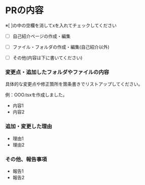 # PRの内容
※[ ]の中の空欄を消してxを入れてチェックしてください

- [ ] 自己紹介ページの作成・編集

- [ ] ファイル・フォルダの作成・編集(自己紹介以外)

- [ ] その他(内容は下に書いてください)

### 変更点・追加したフォルダやファイルの内容
具体的な変更点や修正箇所を箇条書きでリストアップしてください。

例：OOO.tsxを作成しました。

- 内容1
- 内容2


### 追加・変更した理由

- 理由1
- 理由2


### その他、報告事項

- 報告1
- 報告2
